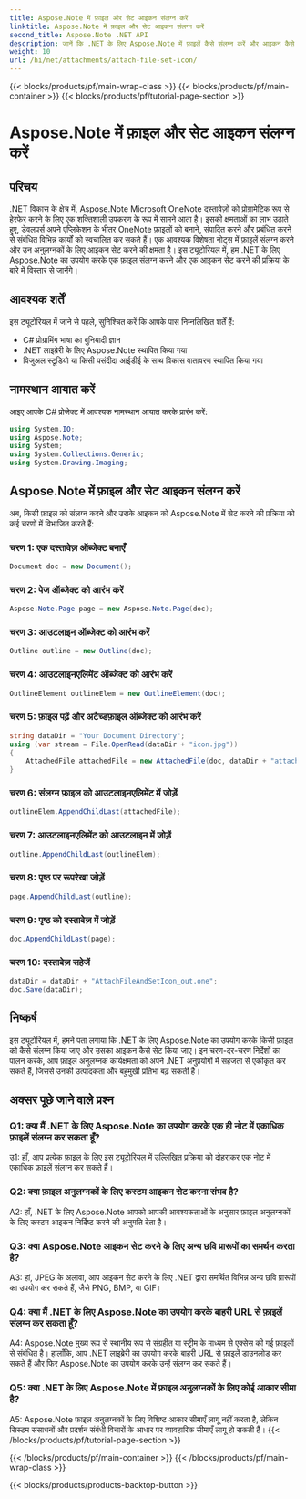 ```yaml
---
title: Aspose.Note में फ़ाइल और सेट आइकन संलग्न करें
linktitle: Aspose.Note में फ़ाइल और सेट आइकन संलग्न करें
second_title: Aspose.Note .NET API
description: जानें कि .NET के लिए Aspose.Note में फ़ाइलें कैसे संलग्न करें और आइकन कैसे सेट करें। इस चरण-दर-चरण ट्यूटोरियल के साथ अपने .NET अनुप्रयोगों को बेहतर बनाएं।
weight: 10
url: /hi/net/attachments/attach-file-set-icon/
---
```


{{< blocks/products/pf/main-wrap-class >}}
{{< blocks/products/pf/main-container >}}
{{< blocks/products/pf/tutorial-page-section >}}

# Aspose.Note में फ़ाइल और सेट आइकन संलग्न करें

## परिचय

.NET विकास के क्षेत्र में, Aspose.Note Microsoft OneNote दस्तावेज़ों को प्रोग्रामेटिक रूप से हेरफेर करने के लिए एक शक्तिशाली उपकरण के रूप में सामने आता है। इसकी क्षमताओं का लाभ उठाते हुए, डेवलपर्स अपने एप्लिकेशन के भीतर OneNote फ़ाइलों को बनाने, संपादित करने और प्रबंधित करने से संबंधित विभिन्न कार्यों को स्वचालित कर सकते हैं। एक आवश्यक विशेषता नोट्स में फ़ाइलें संलग्न करने और उन अनुलग्नकों के लिए आइकन सेट करने की क्षमता है। इस ट्यूटोरियल में, हम .NET के लिए Aspose.Note का उपयोग करके एक फ़ाइल संलग्न करने और एक आइकन सेट करने की प्रक्रिया के बारे में विस्तार से जानेंगे।

## आवश्यक शर्तें

इस ट्यूटोरियल में जाने से पहले, सुनिश्चित करें कि आपके पास निम्नलिखित शर्तें हैं:

- C# प्रोग्रामिंग भाषा का बुनियादी ज्ञान
- .NET लाइब्रेरी के लिए Aspose.Note स्थापित किया गया
- विजुअल स्टूडियो या किसी पसंदीदा आईडीई के साथ विकास वातावरण स्थापित किया गया

## नामस्थान आयात करें

आइए आपके C# प्रोजेक्ट में आवश्यक नामस्थान आयात करके प्रारंभ करें:

```csharp
using System.IO;
using Aspose.Note;
using System;
using System.Collections.Generic;
using System.Drawing.Imaging;
```

## Aspose.Note में फ़ाइल और सेट आइकन संलग्न करें

अब, किसी फ़ाइल को संलग्न करने और उसके आइकन को Aspose.Note में सेट करने की प्रक्रिया को कई चरणों में विभाजित करते हैं:

### चरण 1: एक दस्तावेज़ ऑब्जेक्ट बनाएँ

```csharp
Document doc = new Document();
```

### चरण 2: पेज ऑब्जेक्ट को आरंभ करें

```csharp
Aspose.Note.Page page = new Aspose.Note.Page(doc);
```

### चरण 3: आउटलाइन ऑब्जेक्ट को आरंभ करें

```csharp
Outline outline = new Outline(doc);
```

### चरण 4: आउटलाइनएलिमेंट ऑब्जेक्ट को आरंभ करें

```csharp
OutlineElement outlineElem = new OutlineElement(doc);
```

### चरण 5: फ़ाइल पढ़ें और अटैच्डफ़ाइल ऑब्जेक्ट को आरंभ करें

```csharp
string dataDir = "Your Document Directory";
using (var stream = File.OpenRead(dataDir + "icon.jpg"))
{
    AttachedFile attachedFile = new AttachedFile(doc, dataDir + "attachment.txt", stream, ImageFormat.Jpeg);
}
```

### चरण 6: संलग्न फ़ाइल को आउटलाइनएलिमेंट में जोड़ें

```csharp
outlineElem.AppendChildLast(attachedFile);
```

### चरण 7: आउटलाइनएलिमेंट को आउटलाइन में जोड़ें

```csharp
outline.AppendChildLast(outlineElem);
```

### चरण 8: पृष्ठ पर रूपरेखा जोड़ें

```csharp
page.AppendChildLast(outline);
```

### चरण 9: पृष्ठ को दस्तावेज़ में जोड़ें

```csharp
doc.AppendChildLast(page);
```

### चरण 10: दस्तावेज़ सहेजें

```csharp
dataDir = dataDir + "AttachFileAndSetIcon_out.one";
doc.Save(dataDir);
```

## निष्कर्ष

इस ट्यूटोरियल में, हमने पता लगाया कि .NET के लिए Aspose.Note का उपयोग करके किसी फ़ाइल को कैसे संलग्न किया जाए और उसका आइकन कैसे सेट किया जाए। इन चरण-दर-चरण निर्देशों का पालन करके, आप फ़ाइल अनुलग्नक कार्यक्षमता को अपने .NET अनुप्रयोगों में सहजता से एकीकृत कर सकते हैं, जिससे उनकी उत्पादकता और बहुमुखी प्रतिभा बढ़ सकती है।

## अक्सर पूछे जाने वाले प्रश्न

### Q1: क्या मैं .NET के लिए Aspose.Note का उपयोग करके एक ही नोट में एकाधिक फ़ाइलें संलग्न कर सकता हूँ?

उ1: हाँ, आप प्रत्येक फ़ाइल के लिए इस ट्यूटोरियल में उल्लिखित प्रक्रिया को दोहराकर एक नोट में एकाधिक फ़ाइलें संलग्न कर सकते हैं।

### Q2: क्या फ़ाइल अनुलग्नकों के लिए कस्टम आइकन सेट करना संभव है?

A2: हाँ, .NET के लिए Aspose.Note आपको आपकी आवश्यकताओं के अनुसार फ़ाइल अनुलग्नकों के लिए कस्टम आइकन निर्दिष्ट करने की अनुमति देता है।

### Q3: क्या Aspose.Note आइकन सेट करने के लिए अन्य छवि प्रारूपों का समर्थन करता है?

A3: हां, JPEG के अलावा, आप आइकन सेट करने के लिए .NET द्वारा समर्थित विभिन्न अन्य छवि प्रारूपों का उपयोग कर सकते हैं, जैसे PNG, BMP, या GIF।

### Q4: क्या मैं .NET के लिए Aspose.Note का उपयोग करके बाहरी URL से फ़ाइलें संलग्न कर सकता हूँ?

A4: Aspose.Note मुख्य रूप से स्थानीय रूप से संग्रहीत या स्ट्रीम के माध्यम से एक्सेस की गई फ़ाइलों से संबंधित है। हालाँकि, आप .NET लाइब्रेरी का उपयोग करके बाहरी URL से फ़ाइलें डाउनलोड कर सकते हैं और फिर Aspose.Note का उपयोग करके उन्हें संलग्न कर सकते हैं।

### Q5: क्या .NET के लिए Aspose.Note में फ़ाइल अनुलग्नकों के लिए कोई आकार सीमा है?

A5: Aspose.Note फ़ाइल अनुलग्नकों के लिए विशिष्ट आकार सीमाएँ लागू नहीं करता है, लेकिन सिस्टम संसाधनों और प्रदर्शन संबंधी विचारों के आधार पर व्यावहारिक सीमाएँ लागू हो सकती हैं।
{{< /blocks/products/pf/tutorial-page-section >}}

{{< /blocks/products/pf/main-container >}}
{{< /blocks/products/pf/main-wrap-class >}}

{{< blocks/products/products-backtop-button >}}
